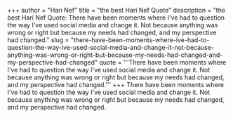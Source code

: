 +++
author = "Hari Nef"
title = "the best Hari Nef Quote"
description = "the best Hari Nef Quote: There have been moments where I've had to question the way I've used social media and change it. Not because anything was wrong or right but because my needs had changed, and my perspective had changed."
slug = "there-have-been-moments-where-ive-had-to-question-the-way-ive-used-social-media-and-change-it-not-because-anything-was-wrong-or-right-but-because-my-needs-had-changed-and-my-perspective-had-changed"
quote = '''There have been moments where I've had to question the way I've used social media and change it. Not because anything was wrong or right but because my needs had changed, and my perspective had changed.'''
+++
There have been moments where I've had to question the way I've used social media and change it. Not because anything was wrong or right but because my needs had changed, and my perspective had changed.

